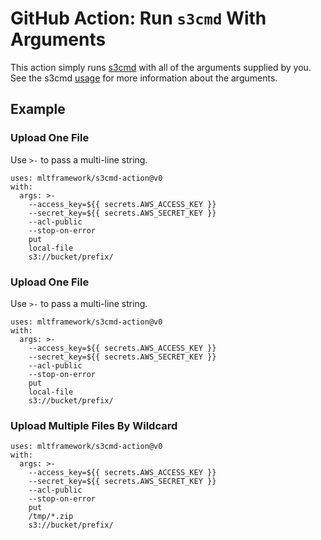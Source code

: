 # GitHub Action: Run `s3cmd` With Arguments

This action simply runs [s3cmd](https://s3tools.org/) with all of the arguments supplied by you. See the s3cmd [usage](https://s3tools.org/usage)
for more information about the arguments.

## Example

### Upload One File

Use `>-` to pass a multi-line string.


```
uses: mltframework/s3cmd-action@v0
with:
  args: >-
    --access_key=${{ secrets.AWS_ACCESS_KEY }}
    --secret_key=${{ secrets.AWS_SECRET_KEY }}
    --acl-public
    --stop-on-error
    put
    local-file
    s3://bucket/prefix/
```

### Upload One File

Use `>-` to pass a multi-line string.

```
uses: mltframework/s3cmd-action@v0
with:
  args: >-
    --access_key=${{ secrets.AWS_ACCESS_KEY }}
    --secret_key=${{ secrets.AWS_SECRET_KEY }}
    --acl-public
    --stop-on-error
    put
    local-file
    s3://bucket/prefix/
```

### Upload Multiple Files By Wildcard

```
uses: mltframework/s3cmd-action@v0
with:
  args: >-
    --access_key=${{ secrets.AWS_ACCESS_KEY }}
    --secret_key=${{ secrets.AWS_SECRET_KEY }}
    --acl-public
    --stop-on-error
    put
    /tmp/*.zip
    s3://bucket/prefix/
```

